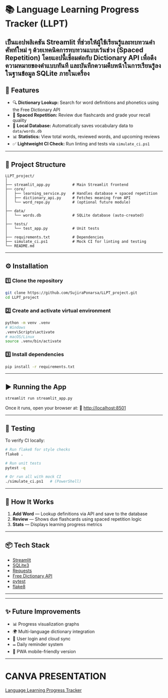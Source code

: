 # 📚 Language Learning Progress Tracker (LLPT)

เป็นแอปพลิเคชัน Streamlit ที่ช่วยให้ผู้ใช้เรียนรู้และทบทวนคำศัพท์ใหม่ ๆ ด้วยเทคนิคการทบทวนแบบเว้นช่วง (Spaced Repetition)
โดยแอปนี้เชื่อมต่อกับ Dictionary API เพื่อดึงความหมายของคำแบบทันที และบันทึกความคืบหน้าในการเรียนรู้ลงในฐานข้อมูล SQLite ภายในเครื่อง
---

## 🚀 Features

* 🔍 **Dictionary Lookup:** Search for word definitions and phonetics using the Free Dictionary API
* 🧠 **Spaced Repetition:** Review due flashcards and grade your recall quality
* 💾 **Local Database:** Automatically saves vocabulary data to `data/words.db`
* 📊 **Statistics:** View total words, reviewed words, and upcoming reviews
* ✅ **Lightweight CI Check:** Run linting and tests via `simulate_ci.ps1`

---

## 🧬 Project Structure

```
LLPT_project/
│
├── streamlit_app.py          # Main Streamlit frontend
├── core/
│   ├── learning_service.py   # Handles database + spaced repetition
│   ├── dictionary_api.py     # Fetches meaning from API
│   └── word_repo.py          # (optional future module)
│
├── data/
│   └── words.db              # SQLite database (auto-created)
│
├── tests/
│   └── test_app.py           # Unit tests
│
├── requirements.txt          # Dependencies
├── simulate_ci.ps1           # Mock CI for linting and testing
└── README.md
```

---

## ⚙️ Installation

### 1️⃣ Clone the repository

```bash
git clone https://github.com/SujiraPonarsa/LLPT_project.git
cd LLPT_project
```

### 2️⃣ Create and activate virtual environment

```bash
python -m venv .venv
# Windows
.venv\Scripts\activate
# macOS/Linux
source .venv/bin/activate
```

### 3️⃣ Install dependencies

```bash
pip install -r requirements.txt
```

---

## ▶️ Running the App

```bash
streamlit run streamlit_app.py
```

Once it runs, open your browser at:
🔗 [http://localhost:8501](http://localhost:8501)

---

## 🧪 Testing

To verify CI locally:

```bash
# Run flake8 for style checks
flake8 .

# Run unit tests
pytest -q

# Or run all with mock CI
./simulate_ci.ps1   # (PowerShell)
```

---

## 🧠 How It Works

1. **Add Word** — Lookup definitions via API and save to the database
2. **Review** — Shows due flashcards using spaced repetition logic
3. **Stats** — Displays learning progress metrics

---

## 📦 Tech Stack

* [Streamlit](https://streamlit.io/)
* [SQLite3](https://www.sqlite.org/)
* [Requests](https://pypi.org/project/requests/)
* [Free Dictionary API](https://dictionaryapi.dev/)
* [pytest](https://pytest.org/)
* [flake8](https://flake8.pycqa.org/)

---

---

## ✨ Future Improvements

* 📊 Progress visualization graphs
* 🌍 Multi-language dictionary integration
* 🧩 User login and cloud sync
* 🗕 Daily reminder system
* 📱 PWA mobile-friendly version

---
# CANVA PRESENTATION
[Language Learning Progress Tracker](https://www.canva.com/design/DAG1CW_Eg4w/ku1fSkltBIPhx92Z0AHqWw/edit?utm_content=DAG1CW_Eg4w&utm_campaign=designshare&utm_medium=link2&utm_source=sharebutton)

